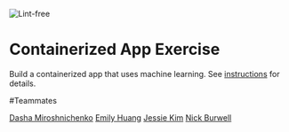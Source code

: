 ![Lint-free](https://github.com/nyu-software-engineering/containerized-app-exercise/actions/workflows/lint.yml/badge.svg)

# Containerized App Exercise

Build a containerized app that uses machine learning. See [instructions](./instructions.md) for details.

#Teammates 

[Dasha Miroshnichenko](https://github.com/dm5198)
[Emily Huang](https://github.com/emilyjhuang)
[Jessie Kim](https://github.com/jessiekim0)
[Nick Burwell](https://github.com/nickburwell)

